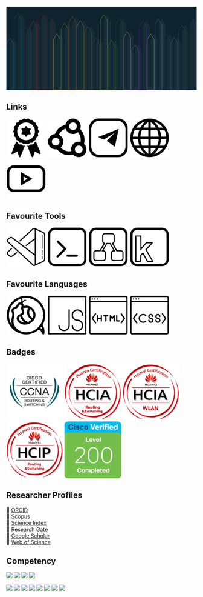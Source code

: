 ![](./resources/backgrounds/pencils.svg)

## Links
[![Credly](./resources/icons/badge.svg)](https://www.credly.com/users/fatum)
[![ВКонтакте](./resources/icons/social.svg)](https://vk.com/lemafas)
[![Telegram](./resources/icons/telegram.svg)](https://t.me/everlike)
[![WebSite](./resources/icons/web.svg)](https://fatumfl.github.io/)
[![Youtube](./resources/icons/youtube.svg)](https://www.youtube.com/channel/UCGPux_yPhvm71SCI6EBSmEA)

## Favourite Tools
[![Visual Studio Code](./resources/icons/vscode.svg)](https://github.com/microsoft/vscode)
[![cmder](./resources/icons/terminal.svg)](https://cmder.net)
[![Draw.io](./resources/icons/draw-io.svg)](https://app.diagrams.net)
[![Keypirinha](./resources/icons/keypirinha.svg)](https://keypirinha.com)

## Favourite Languages
[![Python](./resources/icons/python.svg)](https://www.python.org/)
[![JavaScript](./resources/icons/javascript.svg)](https://developer.mozilla.org/ru/docs/Web/JavaScript)
[![HTML](./resources/icons/html.svg)](https://developer.mozilla.org/ru/docs/Web/HTML)
[![CSS](./resources/icons/css.svg)](https://developer.mozilla.org/ru/docs/Web/CSS)


## Badges
<p>
<img src="./resources/badges/cisco-rs.png" alt="CCNA R&S" width="150"/>
<img src="./resources/badges/hcia-rs.png" alt="HCIA R&S" width="150"/>
<img src="./resources/badges/hcia-wlan.jpg" alt="HCIA WLAN" width="150"/>
<img src="./resources/badges/hcip-rs.jpg" alt="HCIP R&S" width="150"/>
<img src="./resources/badges/cisco-200.png" alt="Cisco 200" width="150"/>
</p>

## Researcher Profiles
📜 [ORCID](https://orcid.org/0000-0001-7983-462X?lang=en)\
📜 [Scopus](https://www.scopus.com/authid/detail.uri?authorId=56586192200)\
📜 [Science Index](https://www.elibrary.ru/author_items.asp?authorid=746015)\
📜 [Research Gate](https://www.researchgate.net/profile/Lenar-M-Faskhutdinov)\
📜 [Google Scholar](https://scholar.google.com/citations?user=lBr3X9YAAAAJ&hl=ru)\
📜 [Web of Science](https://publons.com/researcher/1907695/lenar-m-faskhutdinov/)

## Competency
![](https://img.shields.io/badge/Cisco-R%26S-red)
![](https://img.shields.io/badge/Huawei-R%26S-red)
![](https://img.shields.io/badge/Huawei-WLAN-red)
![](https://img.shields.io/badge/Cisco-ISE-red)

![](https://img.shields.io/badge/Python-green)
![](https://img.shields.io/badge/Zabbix-green)
![](https://img.shields.io/badge/Windows-green)
![](https://img.shields.io/badge/Linux-green)
![](https://img.shields.io/badge/ITIL-blue)
![](https://img.shields.io/badge/ITSM-blue)
![](https://img.shields.io/badge/edTech-blue)
![](https://img.shields.io/badge/HLD|LLD-blue)
